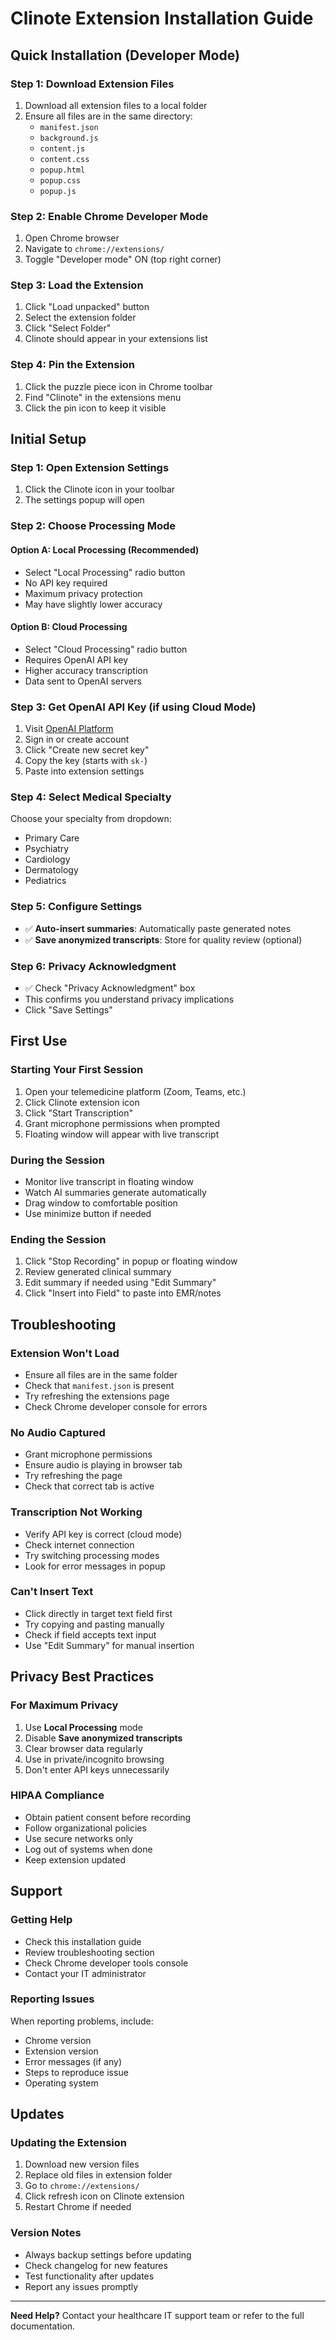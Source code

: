 # Clinote Extension Installation Guide

## Quick Installation (Developer Mode)

### Step 1: Download Extension Files
1. Download all extension files to a local folder
2. Ensure all files are in the same directory:
   - `manifest.json`
   - `background.js`
   - `content.js`
   - `content.css`
   - `popup.html`
   - `popup.css`
   - `popup.js`

### Step 2: Enable Chrome Developer Mode
1. Open Chrome browser
2. Navigate to `chrome://extensions/`
3. Toggle "Developer mode" ON (top right corner)

### Step 3: Load the Extension
1. Click "Load unpacked" button
2. Select the extension folder
3. Click "Select Folder"
4. Clinote should appear in your extensions list

### Step 4: Pin the Extension
1. Click the puzzle piece icon in Chrome toolbar
2. Find "Clinote" in the extensions menu
3. Click the pin icon to keep it visible

## Initial Setup

### Step 1: Open Extension Settings
1. Click the Clinote icon in your toolbar
2. The settings popup will open

### Step 2: Choose Processing Mode

#### Option A: Local Processing (Recommended)
- Select "Local Processing" radio button
- No API key required
- Maximum privacy protection
- May have slightly lower accuracy

#### Option B: Cloud Processing
- Select "Cloud Processing" radio button
- Requires OpenAI API key
- Higher accuracy transcription
- Data sent to OpenAI servers

### Step 3: Get OpenAI API Key (if using Cloud Mode)
1. Visit [OpenAI Platform](https://platform.openai.com/api-keys)
2. Sign in or create account
3. Click "Create new secret key"
4. Copy the key (starts with `sk-`)
5. Paste into extension settings

### Step 4: Select Medical Specialty
Choose your specialty from dropdown:
- Primary Care
- Psychiatry  
- Cardiology
- Dermatology
- Pediatrics

### Step 5: Configure Settings
- ✅ **Auto-insert summaries**: Automatically paste generated notes
- ✅ **Save anonymized transcripts**: Store for quality review (optional)

### Step 6: Privacy Acknowledgment
- ✅ Check "Privacy Acknowledgment" box
- This confirms you understand privacy implications
- Click "Save Settings"

## First Use

### Starting Your First Session
1. Open your telemedicine platform (Zoom, Teams, etc.)
2. Click Clinote extension icon
3. Click "Start Transcription"
4. Grant microphone permissions when prompted
5. Floating window will appear with live transcript

### During the Session
- Monitor live transcript in floating window
- Watch AI summaries generate automatically
- Drag window to comfortable position
- Use minimize button if needed

### Ending the Session
1. Click "Stop Recording" in popup or floating window
2. Review generated clinical summary
3. Edit summary if needed using "Edit Summary"
4. Click "Insert into Field" to paste into EMR/notes

## Troubleshooting

### Extension Won't Load
- Ensure all files are in the same folder
- Check that `manifest.json` is present
- Try refreshing the extensions page
- Check Chrome developer console for errors

### No Audio Captured
- Grant microphone permissions
- Ensure audio is playing in browser tab
- Try refreshing the page
- Check that correct tab is active

### Transcription Not Working
- Verify API key is correct (cloud mode)
- Check internet connection
- Try switching processing modes
- Look for error messages in popup

### Can't Insert Text
- Click directly in target text field first
- Try copying and pasting manually
- Check if field accepts text input
- Use "Edit Summary" for manual insertion

## Privacy Best Practices

### For Maximum Privacy
1. Use **Local Processing** mode
2. Disable **Save anonymized transcripts**
3. Clear browser data regularly
4. Use in private/incognito browsing
5. Don't enter API keys unnecessarily

### HIPAA Compliance
- Obtain patient consent before recording
- Follow organizational policies
- Use secure networks only
- Log out of systems when done
- Keep extension updated

## Support

### Getting Help
- Check this installation guide
- Review troubleshooting section
- Check Chrome developer tools console
- Contact your IT administrator

### Reporting Issues
When reporting problems, include:
- Chrome version
- Extension version
- Error messages (if any)
- Steps to reproduce issue
- Operating system

## Updates

### Updating the Extension
1. Download new version files
2. Replace old files in extension folder
3. Go to `chrome://extensions/`
4. Click refresh icon on Clinote extension
5. Restart Chrome if needed

### Version Notes
- Always backup settings before updating
- Check changelog for new features
- Test functionality after updates
- Report any issues promptly

---

**Need Help?** Contact your healthcare IT support team or refer to the full documentation.